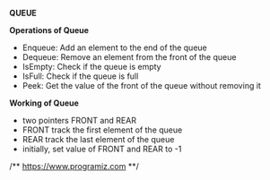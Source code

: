 **QUEUE**

__Operations of Queue__

- Enqueue: Add an element to the end of the queue
- Dequeue: Remove an element from the front of the queue
- IsEmpty: Check if the queue is empty
- IsFull: Check if the queue is full
- Peek: Get the value of the front of the queue without removing it

__Working of Queue__

- two pointers FRONT and REAR
- FRONT track the first element of the queue
- REAR track the last element of the queue
- initially, set value of FRONT and REAR to -1


/** https://www.programiz.com **/